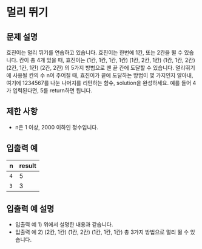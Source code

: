 <h1>멀리 뛰기</h1>


<h2>문제 설명</h2>
효진이는 멀리 뛰기를 연습하고 있습니다. 효진이는 한번에 1칸, 또는 2칸을 뛸 수 있습니다. 칸이 총 4개 있을 때, 효진이는
(1칸, 1칸, 1칸, 1칸)
(1칸, 2칸, 1칸)
(1칸, 1칸, 2칸)
(2칸, 1칸, 1칸)
(2칸, 2칸)
의 5가지 방법으로 맨 끝 칸에 도달할 수 있습니다. 멀리뛰기에 사용될 칸의 수 n이 주어질 때, 효진이가 끝에 도달하는 방법이 몇 가지인지 알아내, 여기에 1234567를 나눈 나머지를 리턴하는 함수, solution을 완성하세요. 예를 들어 4가 입력된다면, 5를 return하면 됩니다.

<h2>제한 사항</h2>


- n은 1 이상, 2000 이하인 정수입니다.

<h2>입출력 예</h2>

|n|result|
|---|---|
|`4`|5|
|`3`|3|


<h2>입출력 예 설명</h2>


- 입출력 예 1) 위에서 설명한 내용과 같습니다.
- 입출력 예 2) (2칸, 1칸)
(1칸, 2칸)
(1칸, 1칸, 1칸)
총 3가지 방법으로 멀리 뛸 수 있습니다.
